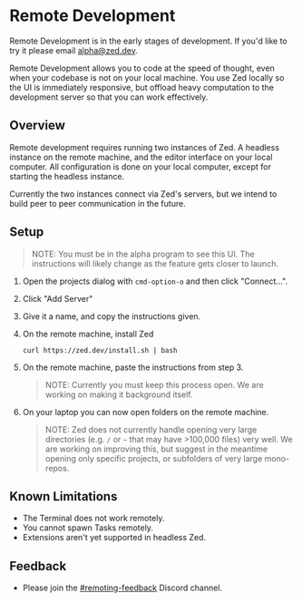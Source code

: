 # Remote Development

Remote Development is in the early stages of development. If you'd like to try it please email [alpha@zed.dev](mailto:alpha@zed.dev).

Remote Development allows you to code at the speed of thought, even when your codebase is not on your local machine. You use Zed locally so the UI is immediately responsive, but offload heavy computation to the development server so that you can work effectively.

## Overview

Remote development requires running two instances of Zed. A headless instance on the remote machine, and the editor interface on your local computer. All configuration is done on your local computer, except for starting the headless instance.

Currently the two instances connect via Zed's servers, but we intend to build peer to peer communication in the future.

## Setup

> NOTE: You must be in the alpha program to see this UI. The instructions will likely change as the feature gets closer to launch.

1. Open the projects dialog with `cmd-option-o` and then click "Connect…".
2. Click "Add Server"
3. Give it a name, and copy the instructions given.
4. On the remote machine, install Zed
   ```
   curl https://zed.dev/install.sh | bash
   ```
5. On the remote machine, paste the instructions from step 3.

   > NOTE: Currently you must keep this process open. We are working on making it background itself.

6. On your laptop you can now open folders on the remote machine.

   > NOTE: Zed does not currently handle opening very large directories (e.g. `/` or `~` that may have >100,000 files) very well. We are working on improving this, but suggest in the meantime opening only specific projects, or subfolders of very large mono-repos.

## Known Limitations

- The Terminal does not work remotely.
- You cannot spawn Tasks remotely.
- Extensions aren't yet supported in headless Zed.

## Feedback

- Please join the [#remoting-feedback](https://discord.com/channels/869392257814519848/1235290452270387241) Discord channel.
